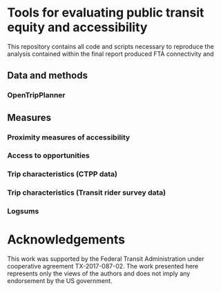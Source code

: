 # Tools for evaluating public transit equity and accessibility

This repository contains all code and scripts necessary to reproduce the analysis 
contained within the final report produced FTA connectivity and 

## Data and methods

### OpenTripPlanner


## Measures

### Proximity measures of accessibility

### Access to opportunities

### Trip characteristics (CTPP data)

### Trip characteristics (Transit rider survey data)

### Logsums

# Acknowledgements

This work was supported by the Federal Transit Administration under cooperative 
agreement TX-2017-087-02. The work presented here represents only the views of 
the authors and does not imply any endorsement by the US government.

